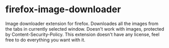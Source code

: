# firefox-image-downloader
Image downloader extension for firefox. Downloades all the images from the tabs in currently selected window. Doesn't work with images, protected by Content-Security-Policy.
This extension doesn't have any license, feel free to do everything you want with it.
